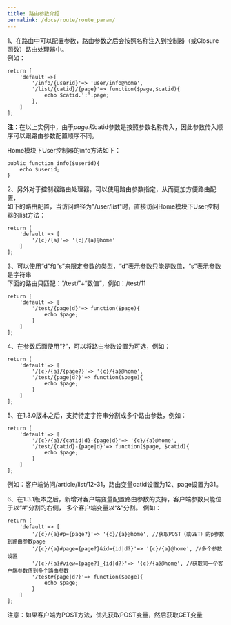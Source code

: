 ```yaml
---
title: 路由参数介绍
permalink: /docs/route/route_param/
---
```


1、在路由中可以配置参数，路由参数之后会按照名称注入到控制器（或Closure函数）路由处理器中。  
例如：
```
return [
	'default'=>[
		'/info/{userid}'=> 'user/info@home',
		'/list/{catid}/{page}'=> function($page,$catid){
			echo $catid.':'.page;
		},
	]
];
```
**注**：在以上实例中，由于$page和$catid参数是按照参数名称传入，因此参数传入顺序可以跟路由参数配置顺序不同。

Home模块下User控制器的info方法如下：

```
public function info($userid){
	echo $userid;
}
```

2、另外对于控制器路由处理器，可以使用路由参数指定，从而更加方便路由配置，  
如下的路由配置，当访问路径为"/user/list"时，直接访问Home模块下User控制器的list方法：
```
return [
	'default'=> [
		'/{c}/{a}'=> '{c}/{a}@home'
	]
];
```

3、可以使用“d”和“s”来限定参数的类型，“d”表示参数只能是数值，“s”表示参数是字符串  
下面的路由只匹配：“/test/”+“数值”，例如：/test/11
```
return [
	'default'=> [
		'/test/{page|d}'=> function($page){
			echo $page;
		}
	]
];
```

4、在参数后面使用“?”，可以将路由参数设置为可选，例如：  
```
return [
	'default'=> [
		'/{c}/{a}/{page?}'=> '{c}/{a}@home',
		'/test/{page|d?}'=> function($page){
			echo $page;
		}
	]
];
```

5、在1.3.0版本之后，支持特定字符串分割成多个路由参数，例如：  
```
return [
	'default'=> [
		'/{c}/{a}/{catid|d}-{page|d}'=> '{c}/{a}@home',
		'/test/{catid}-{page|d}'=> function($page, $catid){
			echo $page;
		}
	]
];
```
例如：客户端访问/article/list/12-31，路由变量catid设置为12、page设置为31。  

6、在1.3.1版本之后，新增对客户端变量配置路由参数的支持，客户端参数只能位于以“#”分割的右侧，
多个客户端变量以“&”分割。
例如：  
```
return [
	'default'=> [
		'/{c}/{a}#p={page?}'=> '{c}/{a}@home', //获取POST（或GET）的p参数到路由参数page
        '/{c}/{a}#page={page?}&id={id|d?}'=> '{c}/{a}@home', //多个参数设置
        '/{c}/{a}#view={page?}_{id|d?}'=> '{c}/{a}@home', //获取同一个客户端参数值到多个路由参数
		'/test#{page|d?}'=> function($page){
			echo $page;
		}
	]
];
```
注意：如果客户端为POST方法，优先获取POST变量，然后获取GET变量






